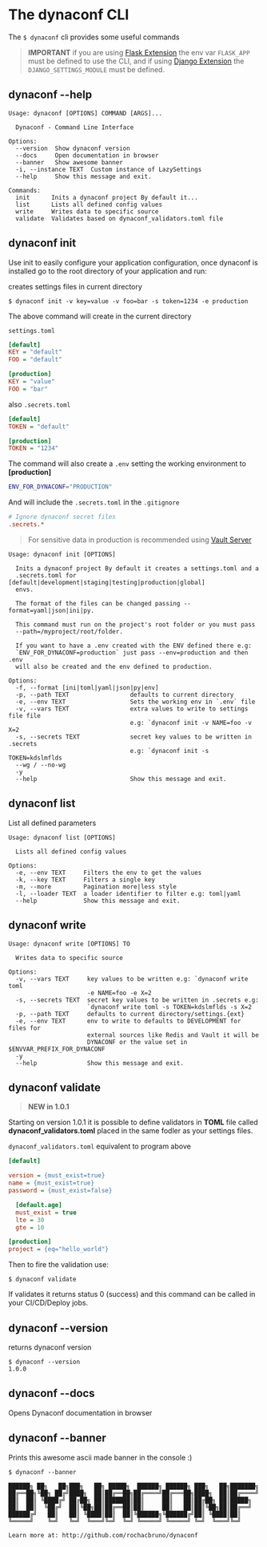# The dynaconf CLI

The `$ dynaconf` cli provides some useful commands

> **IMPORTANT** if you are using [Flask Extension](flask.html) the env var `FLASK_APP` must be defined to use the CLI, and if using [Django Extension](django.html) the `DJANGO_SETTINGS_MODULE` must be defined.

## dynaconf --help

```
Usage: dynaconf [OPTIONS] COMMAND [ARGS]...

  Dynaconf - Command Line Interface

Options:
  --version  Show dynaconf version
  --docs     Open documentation in browser
  --banner   Show awesome banner
  -i, --instance TEXT  Custom instance of LazySettings
  --help     Show this message and exit.

Commands:
  init      Inits a dynaconf project By default it...
  list      Lists all defined config values
  write     Writes data to specific source
  validate  Validates based on dynaconf_validators.toml file
```

## dynaconf init

Use init to easily configure your application configuration, once dynaconf is installed go to the root directory of your application and run:

creates settings files in current directory

```
$ dynaconf init -v key=value -v foo=bar -s token=1234 -e production
```

The above command will create in the current directory

`settings.toml`

```ini
[default]
KEY = "default"
FOO = "default"

[production]
KEY = "value"
FOO = "bar"
```

also `.secrets.toml`

```ini
[default]
TOKEN = "default"

[production]
TOKEN = "1234"
```

The command will also create a `.env` setting the working environment to **[production]**

```bash
ENV_FOR_DYNACONF="PRODUCTION"
```

And will include the `.secrets.toml` in the `.gitignore`

```ini
# Ignore dynaconf secret files
.secrets.*
```

> For sensitive data in production is recommended using [Vault Server](sensitive_secrets.html)

```
Usage: dynaconf init [OPTIONS]

  Inits a dynaconf project By default it creates a settings.toml and a
  .secrets.toml for [default|development|staging|testing|production|global]
  envs.

  The format of the files can be changed passing --format=yaml|json|ini|py.

  This command must run on the project's root folder or you must pass
  --path=/myproject/root/folder.

  If you want to have a .env created with the ENV defined there e.g:
  `ENV_FOR_DYNACONF=production` just pass --env=production and then .env
  will also be created and the env defined to production.

Options:
  -f, --format [ini|toml|yaml|json|py|env]
  -p, --path TEXT                 defaults to current directory
  -e, --env TEXT                  Sets the working env in `.env` file
  -v, --vars TEXT                 extra values to write to settings file file
                                  e.g: `dynaconf init -v NAME=foo -v X=2
  -s, --secrets TEXT              secret key values to be written in .secrets
                                  e.g: `dynaconf init -s TOKEN=kdslmflds
  --wg / --no-wg
  -y
  --help                          Show this message and exit.
```

## dynaconf list

List all defined parameters

```
Usage: dynaconf list [OPTIONS]

  Lists all defined config values

Options:
  -e, --env TEXT     Filters the env to get the values
  -k, --key TEXT     Filters a single key
  -m, --more         Pagination more|less style
  -l, --loader TEXT  a loader identifier to filter e.g: toml|yaml
  --help             Show this message and exit.
```

## dynaconf write

```
Usage: dynaconf write [OPTIONS] TO

  Writes data to specific source

Options:
  -v, --vars TEXT     key values to be written e.g: `dynaconf write toml
                      -e NAME=foo -e X=2
  -s, --secrets TEXT  secret key values to be written in .secrets e.g:
                      `dynaconf write toml -s TOKEN=kdslmflds -s X=2
  -p, --path TEXT     defaults to current directory/settings.{ext}
  -e, --env TEXT      env to write to defaults to DEVELOPMENT for files for
                      external sources like Redis and Vault it will be
                      DYNACONF or the value set in $ENVVAR_PREFIX_FOR_DYNACONF
  -y
  --help              Show this message and exit.
```

## dynaconf validate

> **NEW in 1.0.1**

Starting on version 1.0.1 it is possible to define validators in **TOML** file called **dynaconf_validators.toml** placed in the same fodler as your settings files.

`dynaconf_validators.toml` equivalent to program above

```ini
[default]

version = {must_exist=true}
name = {must_exist=true}
password = {must_exist=false}

  [default.age]
  must_exist = true
  lte = 30
  gte = 10

[production]
project = {eq="hello_world"}
```

Then to fire the validation use:

```
$ dynaconf validate
```

If validates it returns status 0 (success) and this command can be called in your CI/CD/Deploy jobs.

## dynaconf --version

returns dynaconf version

```
$ dynaconf --version
1.0.0
```

## dynaconf --docs

Opens Dynaconf documentation in browser


## dynaconf --banner

Prints this awesome ascii made banner in the console :)

```
$ dynaconf --banner

██████╗ ██╗   ██╗███╗   ██╗ █████╗  ██████╗ ██████╗ ███╗   ██╗███████╗
██╔══██╗╚██╗ ██╔╝████╗  ██║██╔══██╗██╔════╝██╔═══██╗████╗  ██║██╔════╝
██║  ██║ ╚████╔╝ ██╔██╗ ██║███████║██║     ██║   ██║██╔██╗ ██║█████╗
██║  ██║  ╚██╔╝  ██║╚██╗██║██╔══██║██║     ██║   ██║██║╚██╗██║██╔══╝
██████╔╝   ██║   ██║ ╚████║██║  ██║╚██████╗╚██████╔╝██║ ╚████║██║
╚═════╝    ╚═╝   ╚═╝  ╚═══╝╚═╝  ╚═╝ ╚═════╝ ╚═════╝ ╚═╝  ╚═══╝╚═╝

Learn more at: http://github.com/rochacbruno/dynaconf
```
